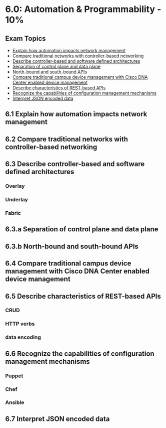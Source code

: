 # 6.0: Automation & Programmability - 10%

## Exam Topics 

* [Explain how automation impacts network management][6.1]
* [Compare traditional networks with controller-based networking][6.2]
* [Describe controller-based and software defined architectures ][6.3]
* [Separation of control plane and data plane][6.3a]
* [North-bound and south-bound APIs][6.3b]
* [Compare traditional campus device management with Cisco DNA Center enabled device management][6.4]
* [Describe characteristics of REST-based APIs ][6.5]
* [Recognize the capabilities of configuration management mechanisms][6.6]
* [Interpret JSON encoded data][6.7]

<!-- section 6.1 --> 
## 6.1 Explain how automation impacts network management

<!-- section 6.2 --> 
## 6.2 Compare traditional networks with controller-based networking

<!-- section 6.3 --> 
## 6.3 Describe controller-based and software defined architectures 
### Overlay 
### Underlay
### Fabric

<!-- section 6.3a --> 
## 6.3.a Separation of control plane and data plane

<!-- section 6.3b --> 
## 6.3.b North-bound and south-bound APIs

<!-- section 6.4 --> 
## 6.4 Compare traditional campus device management with Cisco DNA Center enabled device management

<!-- section 6.5 --> 
## 6.5 Describe characteristics of REST-based APIs 
### CRUD
### HTTP verbs
### data encoding

<!-- section 6.6 --> 
## 6.6 Recognize the capabilities of configuration management mechanisms 
### Puppet 
### Chef
### Ansible

<!-- section 6.7 --> 
## 6.7 Interpret JSON encoded data

[6.1]: #61-explain-how-automation-impacts-network-management
[6.2]: #62-compare-traditional-networks-with-controller-based-networking
[6.3]: #63-describe-controller-based-and-software-defined-architectures
[6.3a]: #63a-separation-of-control-plane-and-data-plane
[6.3b]: #63b-north-bound-and-south-bound-apis
[6.4]: #64-compare-traditional-campus-device-management-with-cisco-dna-center-enabled-device-management
[6.5]: #65-describe-characteristics-of-rest-based-apis
[6.6]: #66-recognize-the-capabilities-of-configuration-management-mechanisms
[6.7]: #67-interpret-json-encoded-data
